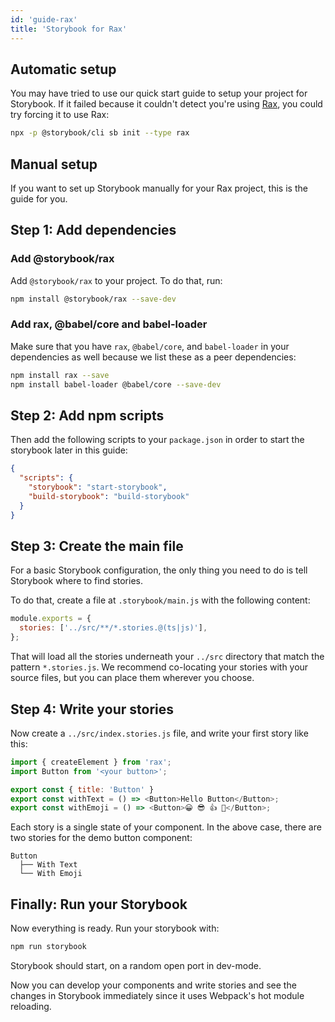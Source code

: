 ```yaml
---
id: 'guide-rax'
title: 'Storybook for Rax'
---
```


## Automatic setup

You may have tried to use our quick start guide to setup your project for Storybook.
If it failed because it couldn't detect you're using [Rax](https://github.com/alibaba/rax), you could try forcing it to use Rax:

```sh
npx -p @storybook/cli sb init --type rax
```

## Manual setup

If you want to set up Storybook manually for your Rax project, this is the guide for you.

## Step 1: Add dependencies

### Add @storybook/rax

Add `@storybook/rax` to your project. To do that, run:

```sh
npm install @storybook/rax --save-dev
```

### Add rax, @babel/core and babel-loader

Make sure that you have `rax`, `@babel/core`, and `babel-loader` in your dependencies as well because we list these as a peer dependencies:

```sh
npm install rax --save
npm install babel-loader @babel/core --save-dev
```

## Step 2: Add npm scripts

Then add the following scripts to your `package.json` in order to start the storybook later in this guide:

```json
{
  "scripts": {
    "storybook": "start-storybook",
    "build-storybook": "build-storybook"
  }
}
```

## Step 3: Create the main file

For a basic Storybook configuration, the only thing you need to do is tell Storybook where to find stories.

To do that, create a file at `.storybook/main.js` with the following content:

```js
module.exports = {
  stories: ['../src/**/*.stories.@(ts|js)'],
};
```

That will load all the stories underneath your `../src` directory that match the pattern `*.stories.js`. We recommend co-locating your stories with your source files, but you can place them wherever you choose.

## Step 4: Write your stories

Now create a `../src/index.stories.js` file, and write your first story like this:

```js
import { createElement } from 'rax';
import Button from '<your button>';

export const { title: 'Button' }
export const withText = () => <Button>Hello Button</Button>;
export const withEmoji = () => <Button>😀 😎 👍 💯</Button>;
```

Each story is a single state of your component. In the above case, there are two stories for the demo button component:

```plaintext
Button
  ├── With Text
  └── With Emoji
```

## Finally: Run your Storybook

Now everything is ready. Run your storybook with:

```sh
npm run storybook
```

Storybook should start, on a random open port in dev-mode.

Now you can develop your components and write stories and see the changes in Storybook immediately since it uses Webpack's hot module reloading.

